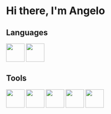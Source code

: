 # Hi there, I'm Angelo

<h2>Languages</h1>
<p align="left">
  <a>
    <img src="https://cdn.jsdelivr.net/gh/devicons/devicon@latest/icons/python/python-original.svg" width="50" height="50"/>
  </a>
  <a>
    <img src="https://cdn.jsdelivr.net/gh/devicons/devicon@latest/icons/csharp/csharp-original.svg" width="50" height="50"/>
  </a>
  <!-- Add more icons similarly -->
</p>
<h2>Tools</h1>
<p align="left">
  <a>
    <img src="https://cdn.jsdelivr.net/gh/devicons/devicon@latest/icons/godot/godot-original.svg" width="50" height="50"/>
  </a>
  <a>
    <img src="https://upload.wikimedia.org/wikipedia/commons/6/69/Logo_Aseprite.svg" width="50" height="50"/>
  </a>
  <a>
    <img src="https://cdn.jsdelivr.net/gh/devicons/devicon@latest/icons/unity/unity-original.svg" width="50" height="50"/>
  </a>
  <a>
    <img src="https://cdn.jsdelivr.net/gh/devicons/devicon@latest/icons/vscode/vscode-original.svg" width="50" height="50"/>
  </a>
  <a>
    <img src="https://cdn.jsdelivr.net/gh/devicons/devicon@latest/icons/photoshop/photoshop-original.svg" width="50" height="50"/>
  </a>
</p>
